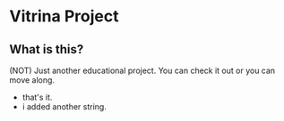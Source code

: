 # Vitrina Project
## What is this?
(NOT) Just another educational project. You can check it out or you can move along.
- that's it.
- i added another string.
